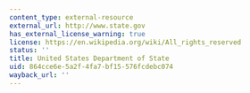 ```yaml
---
content_type: external-resource
external_url: http://www.state.gov
has_external_license_warning: true
license: https://en.wikipedia.org/wiki/All_rights_reserved
status: ''
title: United States Department of State
uid: 864cce6e-5a2f-4fa7-bf15-576fcdebc074
wayback_url: ''
---
```


